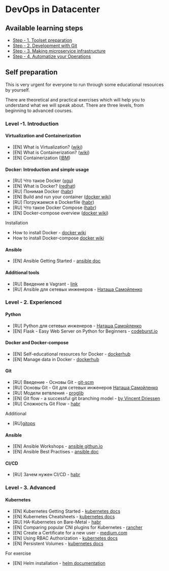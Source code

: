 # DevOps in Datacenter

## Available learning steps

- [Step - 1. Toolset preparation](1_Toolset/)
- [Step - 2. Development with Git](2_Development_with_Git/)
- [Step - 3. Making microservice infrastructure](3_Making_microservice_infrastructure/)
- [Step - 4. Automatize your Operations](4_Automatize_your_Ops/)

## Self preparation

This is very urgent for everyone to run through some educational resources by yourself.

There are theoretical and practical exercises which will help you to understand what we will speak about. There are three levels, from beginning to advanced courses.

### Level -1. Introduction

#### Virtualization and Containerization

- [EN] What is Virtualization? ([wiki](https://en.wikipedia.org/wiki/Virtualization))
- [EN] What is Containerization? ([wiki](https://en.wikipedia.org/wiki/OS-level_virtualization))
- [EN] Containerization ([IBM](https://www.ibm.com/cloud/learn/containerization))

#### Docker: Introduction and simple usage

- [RU] Что такое Docker ([xgu](http://xgu.ru/wiki/Docker))
- [EN] What is Docker? ([redhat](https://www.redhat.com/en/topics/containers/what-is-docker))
- [RU] Понимая Docker ([habr](https://habr.com/ru/post/253877/))
- [EN] Build and run your container ([docker wiki](https://docs.docker.com/get-started/part2/))
- [RU] Погружаемся в Dockerfile ([habr](https://habr.com/ru/company/infobox/blog/240623/))
- [RU] Что такое Docker Compose ([habr](https://habr.com/ru/company/ruvds/blog/450312/))
- [EN] Docker-compose overview ([docker wiki](https://docs.docker.com/compose/))

Installation

- How to install Docker - [docker wiki](https://docs.docker.com/get-docker/)
- How to install Docker-compose [docker wiki](https://docs.docker.com/compose/install/)

#### Ansible

- [EN] Ansible Getting Started - [ansible doc](https://docs.ansible.com/ansible/latest/user_guide/intro_getting_started.html)

#### Additional tools

- [RU] Введение в Vagrant - [link](https://khashtamov.com/ru/vagrant-how-to-setup/)
- [RU] Ansible для сетевых инженеров - [Наташа Самойленко](https://natenka.gitbooks.io/ansible-dlya-setevih-inzhenerov/content/)

### Level - 2. Experienced

#### Python

- [RU] Python для сетевых инженеров - [Наташа Самойленко](https://pyneng.readthedocs.io/ru/latest/)
- [EN] Flask - Easy Web Server on Python for Beginners - [codeburst.io](https://codeburst.io/flask-for-dummies-a-beginners-guide-to-flask-part-uno-53aec6afc5b1)

#### Docker and Docker-compose

- [EN] Self-educational resources for Docker - [dockerhub](https://docs.docker.com/get-started/resources/)
- [EN] Manage data in Docker - [dockerhub](https://docs.docker.com/storage/)

#### Git

- [RU] Введение - Основы Git - [git-scm](https://git-scm.com/book/ru/v2/%D0%92%D0%B2%D0%B5%D0%B4%D0%B5%D0%BD%D0%B8%D0%B5-%D0%9E%D1%81%D0%BD%D0%BE%D0%B2%D1%8B-Git)
- [RU] Основы Git - Git для сетевых инженеров [Наташа Самойленко](https://pyneng.readthedocs.io/ru/latest/book/02_git_github/git_basics.html)
- [RU] Модели ветвления - [proglib](https://proglib.io/p/git-workflow/)
- [EN] Git flow - a successful git branching model - [by Vincent Driessen](https://nvie.com/posts/a-successful-git-branching-model/)
- [RU] Сложность Git Flow - [habr](https://habr.com/ru/company/flant/blog/491320/)

Additional

- [RU][gitops](https://habr.com/ru/company/flant/blog/458878/)

#### Ansible

- [EN] Ansible Workshops - [ansible githun.io](https://ansible.github.io/workshops/)
- [EN] Ansible Best Practises - [ansible doc](https://docs.ansible.com/ansible/latest/user_guide/playbooks_best_practices.html)

#### CI/CD

- [RU] Зачем нужен CI/CD - [habr](https://habr.com/ru/post/353194/)

### Level - 3. Advanced

#### Kubernetes

- [EN] Kubernetes Getting Started - [kubernetes docs](https://kubernetes.io/docs/setup/)
- [EN] Kubernetes Cheatsheets - [kubernetes docs](https://kubernetes.io/docs/reference/kubectl/cheatsheet/)
- [RU] HA-Kubernetes on Bare-Metal - [habr](https://habr.com/ru/company/southbridge/blog/439562/)
- [EN] Comparing popular CNI plugins for Kubernetes - [rancher](https://rancher.com/blog/2019/2019-03-21-comparing-kubernetes-cni-providers-flannel-calico-canal-and-weave/)
- [EN] Create a Certificate for a new user - [medium.com](https://medium.com/better-programming/k8s-tips-give-access-to-your-clusterwith-a-client-certificate-dfb3b71a76fe)
- [EN] Using RBAC Authorization - [kubernetes docs](https://kubernetes.io/docs/reference/access-authn-authz/rbac/)
- [EN] Persistent Volumes - [kubernetes docs](https://kubernetes.io/docs/concepts/storage/persistent-volumes/)

For exercise

- [EN] Helm installation - [helm documentation](https://helm.sh/docs/intro/install/)
